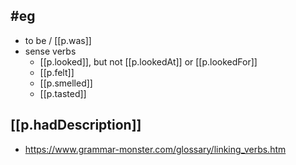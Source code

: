 
## #eg

- to be / [[p.was]]
- sense verbs
  - [[p.looked]], but not [[p.lookedAt]] or [[p.lookedFor]]
  - [[p.felt]] 
  - [[p.smelled]]
  - [[p.tasted]]

## [[p.hadDescription]]

- https://www.grammar-monster.com/glossary/linking_verbs.htm